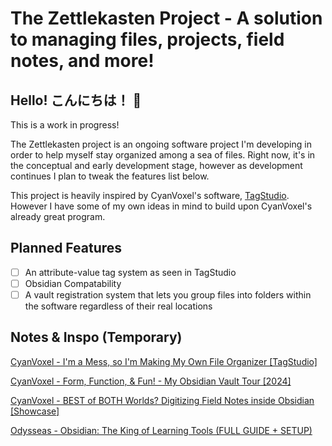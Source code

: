 # The Zettlekasten Project - A solution to managing files, projects, field notes, and more!


## Hello! こんにちは！ 👋

This is a work in progress!

The Zettlekasten project is an ongoing software project I'm developing in order to help myself stay organized among a sea of files. Right now, it's in the conceptual and early development stage, however as development continues I plan to tweak the features list below.

This project is heavily inspired by CyanVoxel's software, [TagStudio](https://www.youtube.com/watch?v=wTQeMkYRMcw). However I have some of my own ideas in mind to build upon CyanVoxel's already great program.

## Planned Features

- [ ] An attribute-value tag system as seen in TagStudio
- [ ] Obsidian Compatability
- [ ] A vault registration system that lets you group files into folders within the software regardless of their real locations

## Notes & Inspo (Temporary)

[CyanVoxel - I'm a Mess, so I'm Making My Own File Organizer [TagStudio]
](https://www.youtube.com/watch?v=wTQeMkYRMcw)

[CyanVoxel - Form, Function, & Fun! - My Obsidian Vault Tour [2024]](https://www.youtube.com/watch?v=rAkerV8rlow)

[CyanVoxel - BEST of BOTH Worlds? Digitizing Field Notes inside Obsidian [Showcase]
](https://www.youtube.com/watch?v=9T9VL8_i1Tg)

[Odysseas - Obsidian: The King of Learning Tools (FULL GUIDE + SETUP)](https://www.youtube.com/watch?v=hSTy_BInQs8)